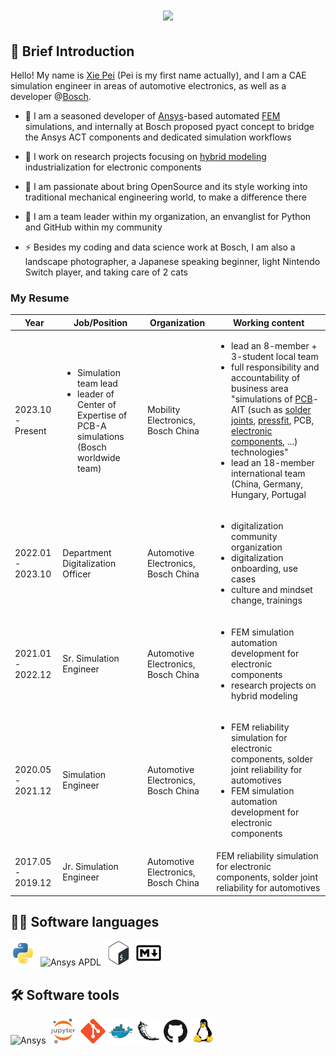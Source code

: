 <!--
**xiepei1/xiepei1** is a ✨ _special_ ✨ repository because its `README.md` (this file) appears on your GitHub profile.

Here are some ideas to get you started:

- 🔭 I’m currently working on ...
- 🌱 I’m currently learning ...
- 👯 I’m looking to collaborate on ...
- 🤔 I’m looking for help with ...
- 💬 Ask me about ...
- 📫 How to reach me: ...
- 😄 Pronouns: ...
- ⚡ Fun fact: ...
-->
<h1 align="center">
  <a href="https://git.io/typing-svg">
    <img src="https://readme-typing-svg.herokuapp.com/?lines=Hello,+there!+👋;This+is+Xie+Pei's+GitHub+Profile...&center=true&size=15">
  </a>
</h1>

## :handshake: Brief Introduction

Hello! My name is [Xie Pei](https://www.linkedin.com/in/pei-xie/) (Pei is my first name actually), and I am a CAE simulation engineer in areas of automotive electronics, as well as a developer @[Bosch](https://en.wikipedia.org/wiki/Robert_Bosch_GmbH).

- 🔭 I am a seasoned developer of [Ansys](http://www.ansys.com/)-based automated [FEM](https://en.wikipedia.org/wiki/Finite_element_method) simulations, and internally at Bosch proposed pyact concept to bridge the Ansys ACT components and dedicated simulation workflows

- 🔭 I work on research projects focusing on [hybrid modeling](https://mathematicsinindustry.springeropen.com/articles/10.1186/s13362-022-00123-0) industrialization for electronic components

- 👯 I am passionate about bring OpenSource and its style working into traditional mechanical engineering world, to make a difference there

- 👯 I am a team leader within my organization, an envanglist for Python and GitHub within my community

- ⚡ Besides my coding and data science work at Bosch, I am also a landscape photographer, a Japanese speaking beginner, light Nintendo Switch player, and taking care of 2 cats

### My Resume

| Year | Job/Position | Organization | Working content |
| ---- | ------------ | ------------ | --------------- |
| 2023.10 - Present | <ul><li>Simulation team lead</li><li>leader of Center of Expertise of PCB-A simulations (Bosch worldwide team)</li></ul> | Mobility Electronics, Bosch China | <ul><li>lead an 8-member + 3-student local team</li><li>full responsibility and accountability of business area "simulations of [PCB](https://en.wikipedia.org/wiki/Printed_circuit_board)-AIT (such as [solder joints](https://rushpcb.com/what-is-a-solder-joint/), [pressfit](https://www.te.com/de/products/connectors/automotive-connectors/intersection/press-fit-connections.html?tab=pgp-story), PCB, [electronic components](https://en.wikipedia.org/wiki/Electronic_component), ...) technologies"</li><li>lead an 18-member international team (China, Germany, Hungary, Portugal</li></ul> |
| 2022.01 - 2023.10 | Department Digitalization Officer | Automotive Electronics, Bosch China | <ul><li>digitalization community organization</li><li>digitalization onboarding, use cases</li><li>culture and mindset change, trainings</li></ul> |
| 2021.01 - 2022.12 | Sr. Simulation Engineer | Automotive Electronics, Bosch China | <ul><li>FEM simulation automation development for electronic components</li><li>research projects on hybrid modeling</li></ul> |
| 2020.05 - 2021.12 | Simulation Engineer | Automotive Electronics, Bosch China | <ul><li>FEM reliability simulation for electronic components, solder joint reliability for automotives</li><li>FEM simulation automation development for electronic components</li></ul> |
| 2017.05 - 2019.12 | Jr. Simulation Engineer | Automotive Electronics, Bosch China | FEM reliability simulation for electronic components, solder joint reliability for automotives |

## :man_technologist: Software languages

<div>
  <img src="https://github.com/devicons/devicon/blob/master/icons/python/python-original.svg" title="Python" alt="Python" width="40" height="40"/>&nbsp;
  <img src="https://media-exp1.licdn.com/dms/image/C4D0BAQEqczYRTk3m-g/company-logo_200_200/0/1625183723486?e=1668643200&v=beta&t=fKKnsdGl8xpj00atwUKq3mcDN71t691gf-sMKm-j0n8" title="Ansys APDL" alt="Ansys APDL" width="40" height="40"/>&nbsp;
  <img src="https://github.com/devicons/devicon/blob/master/icons/bash/bash-original.svg" title="Bash" alt="Bash" width="40" height="40"/>&nbsp;
  <img src="https://github.com/devicons/devicon/blob/master/icons/markdown/markdown-original.svg" title="markdown" alt="markdown" width="40" height="40"/>&nbsp;
</div>

## :hammer_and_wrench: Software tools

<div>
  <img src="https://media-exp1.licdn.com/dms/image/C4D0BAQEqczYRTk3m-g/company-logo_200_200/0/1625183723486?e=1668643200&v=beta&t=fKKnsdGl8xpj00atwUKq3mcDN71t691gf-sMKm-j0n8" title="Ansys" alt="Ansys" width="40" height="40"/>&nbsp;
  <img src="https://github.com/devicons/devicon/blob/master/icons/jupyter/jupyter-original-wordmark.svg" title="Jupyter" alt="Jupyter" width="40" height="40"/>&nbsp;
  <img src="https://github.com/devicons/devicon/blob/master/icons/git/git-original.svg" title="Git" **alt="Git" width="40" height="40"/>
  <img src="https://github.com/devicons/devicon/blob/master/icons/docker/docker-original.svg" title="docker" **alt="docker" width="40" height="40"/>
  <img src="https://github.com/devicons/devicon/blob/master/icons/flask/flask-original.svg" title="flask" **alt="flask" width="40" height="40"/>
  <img src="https://github.com/devicons/devicon/blob/master/icons/github/github-original.svg" title="GitHub" **alt="GitHub" width="40" height="40"/>
  <img src="https://github.com/devicons/devicon/blob/master/icons/linux/linux-original.svg" title="Linux" alt="Linux" width="40" height="40"/>&nbsp;
</div>
